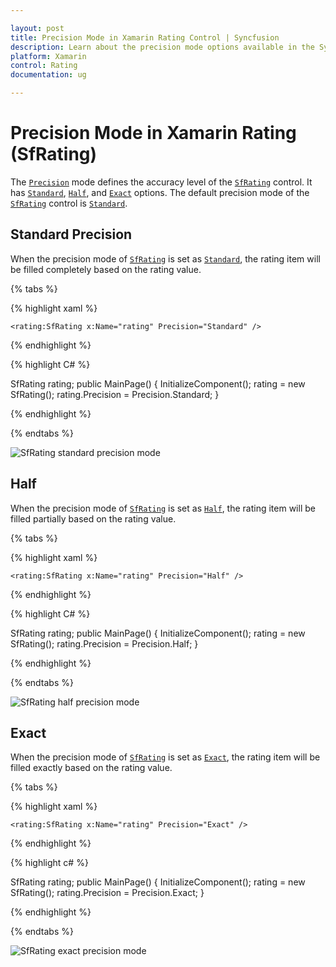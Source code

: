```yaml
---

layout: post
title: Precision Mode in Xamarin Rating Control | Syncfusion
description: Learn about the precision mode options available in the Syncfusion Xamarin Rating (SfRating) control, and how to configure them for your applications.
platform: Xamarin
control: Rating
documentation: ug

---
```


# Precision Mode in Xamarin Rating (SfRating)

The [`Precision`](https://help.syncfusion.com/cr/xamarin/Syncfusion.SfRating.XForms.SfRating.html#Syncfusion_SfRating_XForms_SfRating_Precision) mode defines the accuracy level of the [`SfRating`](https://help.syncfusion.com/cr/xamarin/Syncfusion.SfRating.XForms.SfRating.html) control. It has [`Standard`](https://help.syncfusion.com/cr/xamarin/Syncfusion.SfRating.XForms.Precision.html#Syncfusion_SfRating_XForms_Precision_Standard), [`Half`](https://help.syncfusion.com/cr/xamarin/Syncfusion.SfRating.XForms.Precision.html#Syncfusion_SfRating_XForms_Precision_Half), and [`Exact`](https://help.syncfusion.com/cr/xamarin/Syncfusion.SfRating.XForms.Precision.html#Syncfusion_SfRating_XForms_Precision_Exact) options. The default precision mode of the [`SfRating`](https://help.syncfusion.com/cr/xamarin/Syncfusion.SfRating.XForms.SfRating.html) control is [`Standard`](https://help.syncfusion.com/cr/xamarin/Syncfusion.SfRating.XForms.Precision.html#Syncfusion_SfRating_XForms_Precision_Standard).

## Standard Precision

When the precision mode of [`SfRating`](https://help.syncfusion.com/cr/xamarin/Syncfusion.SfRating.XForms.SfRating.html) is set as [`Standard`](https://help.syncfusion.com/cr/xamarin/Syncfusion.SfRating.XForms.Precision.html#Syncfusion_SfRating_XForms_Precision_Standard), the rating item will be filled completely based on the rating value.

{% tabs %}

{% highlight xaml %}

	<rating:SfRating x:Name="rating" Precision="Standard" />
	
{% endhighlight %}

{% highlight C# %}

SfRating rating;
public MainPage()
{
    InitializeComponent();
    rating = new SfRating();
    rating.Precision = Precision.Standard;
}

{% endhighlight %} 

{% endtabs %}

![SfRating standard precision mode](images/standard.jpg)

## Half

When the precision mode of [`SfRating`](https://help.syncfusion.com/cr/xamarin/Syncfusion.SfRating.XForms.SfRating.html) is set as [`Half`](https://help.syncfusion.com/cr/xamarin/Syncfusion.SfRating.XForms.Precision.html#Syncfusion_SfRating_XForms_Precision_Half), the rating item will be filled partially based on the rating value.

{% tabs %}

{% highlight xaml %}

	<rating:SfRating x:Name="rating" Precision="Half" />
	
{% endhighlight %}

{% highlight C# %}

SfRating rating;
public MainPage()
{
    InitializeComponent();
    rating = new SfRating();
    rating.Precision = Precision.Half;
}

{% endhighlight %} 

{% endtabs %}

![SfRating half precision mode](images/half.jpg) 

## Exact

When the precision mode of [`SfRating`](https://help.syncfusion.com/cr/xamarin/Syncfusion.SfRating.XForms.SfRating.html) is set as [`Exact`](https://help.syncfusion.com/cr/xamarin/Syncfusion.SfRating.XForms.Precision.html#Syncfusion_SfRating_XForms_Precision_Exact), the rating item will be filled exactly based on the rating value.

{% tabs %}

{% highlight xaml %}

	<rating:SfRating x:Name="rating" Precision="Exact" />
	
{% endhighlight %}

{% highlight c# %}

SfRating rating;
public MainPage()
{
    InitializeComponent();
    rating = new SfRating();
    rating.Precision = Precision.Exact;
}

{% endhighlight %} 

{% endtabs %}

![SfRating exact precision mode](images/exact.jpg) 

